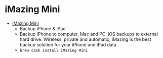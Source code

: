 # iMazing Mini
- [iMazing Mini](https://imazing.com/backup-iphone-ipad)
  -  Backup iPhone & iPad
  - Backup iPhone to computer, Mac and PC. iOS backups to external hard drive. Wireless, private and automatic, iMazing is the best backup solution for your iPhone and iPad data.
  - `brew cask install iMazing Mini`
